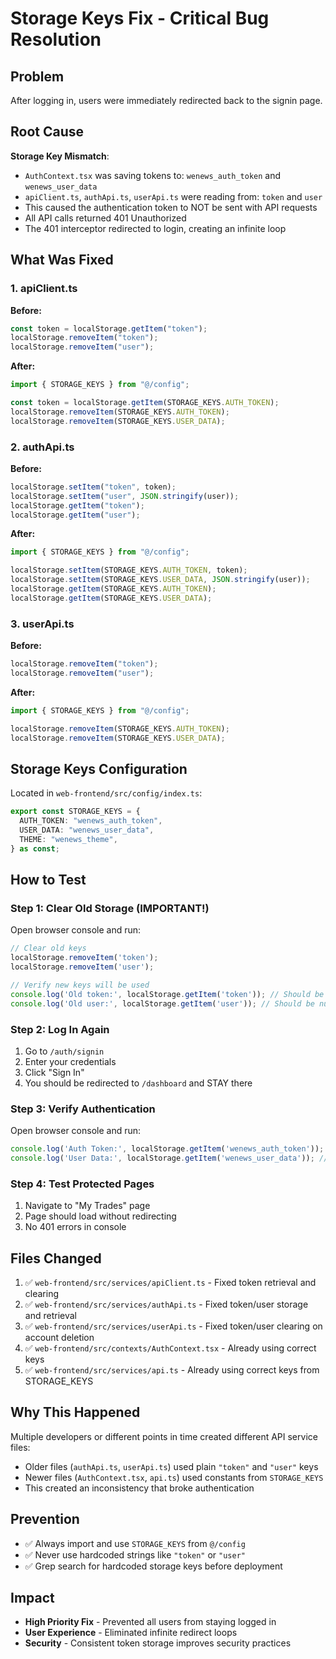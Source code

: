 # Storage Keys Fix - Critical Bug Resolution

## Problem
After logging in, users were immediately redirected back to the signin page.

## Root Cause
**Storage Key Mismatch**:
- `AuthContext.tsx` was saving tokens to: `wenews_auth_token` and `wenews_user_data`
- `apiClient.ts`, `authApi.ts`, `userApi.ts` were reading from: `token` and `user`
- This caused the authentication token to NOT be sent with API requests
- All API calls returned 401 Unauthorized
- The 401 interceptor redirected to login, creating an infinite loop

## What Was Fixed

### 1. apiClient.ts
**Before:**
```typescript
const token = localStorage.getItem("token");
localStorage.removeItem("token");
localStorage.removeItem("user");
```

**After:**
```typescript
import { STORAGE_KEYS } from "@/config";

const token = localStorage.getItem(STORAGE_KEYS.AUTH_TOKEN);
localStorage.removeItem(STORAGE_KEYS.AUTH_TOKEN);
localStorage.removeItem(STORAGE_KEYS.USER_DATA);
```

### 2. authApi.ts
**Before:**
```typescript
localStorage.setItem("token", token);
localStorage.setItem("user", JSON.stringify(user));
localStorage.getItem("token");
localStorage.getItem("user");
```

**After:**
```typescript
import { STORAGE_KEYS } from "@/config";

localStorage.setItem(STORAGE_KEYS.AUTH_TOKEN, token);
localStorage.setItem(STORAGE_KEYS.USER_DATA, JSON.stringify(user));
localStorage.getItem(STORAGE_KEYS.AUTH_TOKEN);
localStorage.getItem(STORAGE_KEYS.USER_DATA);
```

### 3. userApi.ts
**Before:**
```typescript
localStorage.removeItem("token");
localStorage.removeItem("user");
```

**After:**
```typescript
import { STORAGE_KEYS } from "@/config";

localStorage.removeItem(STORAGE_KEYS.AUTH_TOKEN);
localStorage.removeItem(STORAGE_KEYS.USER_DATA);
```

## Storage Keys Configuration
Located in `web-frontend/src/config/index.ts`:
```typescript
export const STORAGE_KEYS = {
  AUTH_TOKEN: "wenews_auth_token",
  USER_DATA: "wenews_user_data",
  THEME: "wenews_theme",
} as const;
```

## How to Test

### Step 1: Clear Old Storage (IMPORTANT!)
Open browser console and run:
```javascript
// Clear old keys
localStorage.removeItem('token');
localStorage.removeItem('user');

// Verify new keys will be used
console.log('Old token:', localStorage.getItem('token')); // Should be null
console.log('Old user:', localStorage.getItem('user')); // Should be null
```

### Step 2: Log In Again
1. Go to `/auth/signin`
2. Enter your credentials
3. Click "Sign In"
4. You should be redirected to `/dashboard` and STAY there

### Step 3: Verify Authentication
Open browser console and run:
```javascript
console.log('Auth Token:', localStorage.getItem('wenews_auth_token')); // Should show token
console.log('User Data:', localStorage.getItem('wenews_user_data')); // Should show user object
```

### Step 4: Test Protected Pages
1. Navigate to "My Trades" page
2. Page should load without redirecting
3. No 401 errors in console

## Files Changed
1. ✅ `web-frontend/src/services/apiClient.ts` - Fixed token retrieval and clearing
2. ✅ `web-frontend/src/services/authApi.ts` - Fixed token/user storage and retrieval
3. ✅ `web-frontend/src/services/userApi.ts` - Fixed token/user clearing on account deletion
4. ✅ `web-frontend/src/contexts/AuthContext.tsx` - Already using correct keys
5. ✅ `web-frontend/src/services/api.ts` - Already using correct keys from STORAGE_KEYS

## Why This Happened
Multiple developers or different points in time created different API service files:
- Older files (`authApi.ts`, `userApi.ts`) used plain `"token"` and `"user"` keys
- Newer files (`AuthContext.tsx`, `api.ts`) used constants from `STORAGE_KEYS`
- This created an inconsistency that broke authentication

## Prevention
- ✅ Always import and use `STORAGE_KEYS` from `@/config`
- ✅ Never use hardcoded strings like `"token"` or `"user"`
- ✅ Grep search for hardcoded storage keys before deployment

## Impact
- **High Priority Fix** - Prevented all users from staying logged in
- **User Experience** - Eliminated infinite redirect loops
- **Security** - Consistent token storage improves security practices
